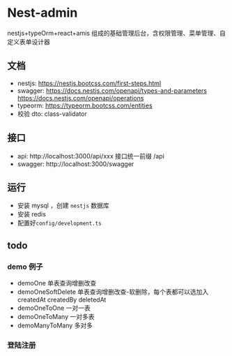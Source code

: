 # Nest-admin

nestjs+typeOrm+react+amis 组成的基础管理后台，含权限管理、菜单管理、自定义表单设计器

## 文档

- nestjs: https://nestjs.bootcss.com/first-steps.html
- swagger: https://docs.nestjs.com/openapi/types-and-parameters
  https://docs.nestjs.com/openapi/operations
- typeorm: https://typeorm.bootcss.com/entities
- 校验 dto: class-validator

## 接口

- api: http://localhost:3000/api/xxx 接口统一前缀 /api
- swagger: http://localhost:3000/swagger

## 运行

- 安装 mysql ，创建 `nestjs` 数据库
- 安装 redis
- 配置好`config/development.ts`

## todo

### demo 例子

- demoOne 单表查询增删改查
- demoOneSoftDelete 单表查询增删改查-软删除，每个表都可以选加入 createdAt createdBy deletedAt
- demoOneToOne 一对一表
- demoOneToMany 一对多表
- demoManyToMany 多对多

### 登陆注册
